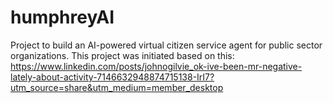 # humphreyAI
Project to build an AI-powered virtual citizen service agent for public sector organizations. 
This project was initiated based on this: https://www.linkedin.com/posts/johnogilvie_ok-ive-been-mr-negative-lately-about-activity-7146632948874715138-IrI7?utm_source=share&utm_medium=member_desktop
